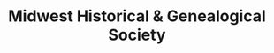 ---
layout: repo
title: "Midwest Historical & Genealogical Society"
id: 26282
permalink: repos/26282/
---